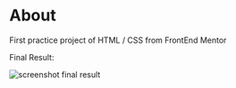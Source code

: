# About

First practice project of HTML / CSS
from FrontEnd Mentor

Final Result:

![screenshot final result](<img width="1440" alt="Final result order-summary-component" src="https://user-images.githubusercontent.com/94437215/145000534-d3ad24f0-c54a-4bfc-a263-64f4cbd8df53.png">)
